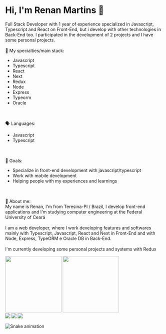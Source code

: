 # Hi, I'm Renan Martins 👋
<div align="left">
<p align="left">
Full Stack Developer with 1 year of experience specialized in Javascript, Typescript and React on Front-End, but i develop with other technologies in Back-End too. I participated in the development of 2 projects and I have some personal projects.
<br>
<br>
🦾 My specialties/main stack:
 <ul align="left">
  <li> Javascript </li> 
  <li> Typescript </li>
  <li> React </li>
  <li> Next </li>
  <li> Redux </li>
  <li> Node </li> 
  <li> Express </li>
  <li> Typeorm </li>
  <li> Oracle </li>
 </ul>
<br>
<br>
🗣 Languages:
 <ul>
  <li> Javascript </li>
  <li> Typescript </li>
 </ul>
<br>
<br>
🎯 Goals:
<ul>
 <li> Specialize in front-end development with javascript/typescript </li>
 <li> Work with mobile development </li>
 <li> Helping people with my experiences and learnings </li>
</ul>
<br>
<br>
👤 About me: <br>
My name is Renan, I'm from Teresina-PI / Brazil, I develop front-end applications and I'm studying computer engineering at the Federal University of Ceará
<br>
<br>
I am a web developer, where I work developing features and softwares mainly with Typescript, Javascript, React and Next in Front-End and with Node, Express, TypeORM e Oracle DB in Back-End.
<br>
<br>
I'm currently developing some personal projects and systems with Redux
</p>
<img height="180em" src="https://github-readme-stats.vercel.app/api?username=renanmdreis45&show_icons=true&theme=radical" style="max-width: 100%;"/>
<img height="180em" src="https://github-readme-stats.vercel.app/api/top-langs/?username=renanmdreis45&layout=compact&hide=c,makefile" style="max-width: 100%;"/>
</div>

<div>
 <a href="https://instagram.com/renanmdreis" target="_blank"><img src="https://img.shields.io/badge/-Instagram-%23E4405F?style=for-the-badge&logo=instagram&logoColor=white" target="_blank"></a>
  <a href = "mailto:renanmdreis@gmail.com"><img src="https://img.shields.io/badge/-Gmail-%23333?style=for-the-badge&logo=gmail&logoColor=white" target="_blank"></a>
  <a href="https://www.linkedin.com/in/renanmdreis/" target="_blank"><img src="https://img.shields.io/badge/-LinkedIn-%230077B5?style=for-the-badge&logo=linkedin&logoColor=white" target="_blank"></a>
  
![Snake animation](https://github.com/renanmdreis45/renanmdreis45/blob/output/github-contribution-grid-snake.svg)
  
</div>
